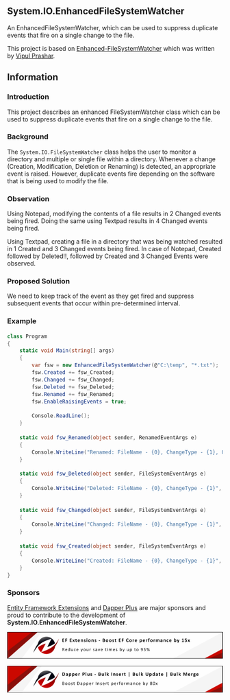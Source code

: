 ﻿## System.IO.EnhancedFileSystemWatcher
An EnhancedFileSystemWatcher, which can be used to suppress duplicate events that fire on a single change to the file.

This project is based on [Enhanced-FileSystemWatcher](https://www.codeproject.com/Articles/102493/Enhanced-FileSystemWatcher) which was written by [Vipul Prashar](https://www.codeproject.com/script/Membership/View.aspx?mid=1561441).

## Information

### Introduction
This project describes an enhanced FileSystemWatcher class which can be used to suppress duplicate events that fire on a single change to the file.

### Background
The `System.IO.FileSystemWatcher` class helps the user to monitor a directory and multiple or single file within a directory. Whenever a change (Creation, Modification, Deletion or Renaming) is detected, an appropriate event is raised. However, duplicate events fire depending on the software that is being used to modify the file.

### Observation
Using Notepad, modifying the contents of a file results in 2 Changed events being fired. Doing the same using Textpad results in 4 Changed events being fired.

Using Textpad, creating a file in a directory that was being watched resulted in 1 Created and 3 Changed events being fired. In case of Notepad, Created followed by Deleted!!, followed by Created and 3 Changed Events were observed.

### Proposed Solution
We need to keep track of the event as they get fired and suppress subsequent events that occur within pre-determined interval.

### Example
``` c#
class Program
{
    static void Main(string[] args)
    {
        var fsw = new EnhancedFileSystemWatcher(@"C:\temp", "*.txt");
        fsw.Created += fsw_Created;
        fsw.Changed += fsw_Changed;
        fsw.Deleted += fsw_Deleted;
        fsw.Renamed += fsw_Renamed;
        fsw.EnableRaisingEvents = true;

        Console.ReadLine();
    }

    static void fsw_Renamed(object sender, RenamedEventArgs e)
    {
        Console.WriteLine("Renamed: FileName - {0}, ChangeType - {1}, Old FileName - {2}", e.Name, e.ChangeType, e.OldName);
    }

    static void fsw_Deleted(object sender, FileSystemEventArgs e)
    {
        Console.WriteLine("Deleted: FileName - {0}, ChangeType - {1}", e.Name, e.ChangeType);
    }

    static void fsw_Changed(object sender, FileSystemEventArgs e)
    {
        Console.WriteLine("Changed: FileName - {0}, ChangeType - {1}", e.Name, e.ChangeType);
    }

    static void fsw_Created(object sender, FileSystemEventArgs e)
    {
        Console.WriteLine("Created: FileName - {0}, ChangeType - {1}", e.Name, e.ChangeType);
    }
}
```

### Sponsors

[Entity Framework Extensions](https://entityframework-extensions.net/?utm_source=StefH) and [Dapper Plus](https://dapper-plus.net/?utm_source=StefH) are major sponsors and proud to contribute to the development of **System.IO.EnhancedFileSystemWatcher**.

[![Entity Framework Extensions](https://raw.githubusercontent.com/StefH/resources/main/sponsor/entity-framework-extensions-sponsor.png)](https://entityframework-extensions.net/bulk-insert?utm_source=StefH)

[![Dapper Plus](https://raw.githubusercontent.com/StefH/resources/main/sponsor/dapper-plus-sponsor.png)](https://dapper-plus.net/bulk-insert?utm_source=StefH)